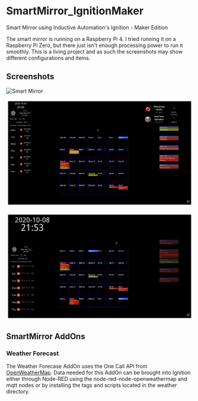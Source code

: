 # SmartMirror_IgnitionMaker
Smart Mirror using Inductive Automation's Ignition - Maker Edition

The smart mirror is running on a Raspberry Pi 4. I tried running it on a Raspberry Pi Zero, but there just isn't enough processing power to run it smoothly.
This is a living project and as such the screenshots may show different configurations and items.

## Screenshots
![Smart Mirror](/images/20201010_075746.jpg)

![Smart Mirror](/images/Screenshot_20201004_203613.png)

![Smart Mirror](/images/Screenshot_20201008_215252.png)

## SmartMirror AddOns
### Weather Forecast
The Weather Forecase AddOn uses the One Call API from [OpenWeatherMap](https://openweathermap.org). Data needed for this AddOn can be brought into Ignition either through Node-RED using the node-red-node-openweathermap and mqtt nodes or by installing the tags and scripts located in the weather directory.
